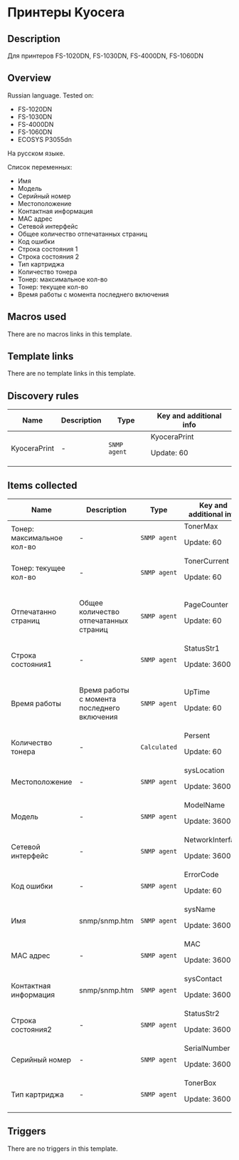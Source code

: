 # Принтеры Kyocera

## Description

Для принтеров FS-1020DN, FS-1030DN, FS-4000DN, FS-1060DN

## Overview

Russian language. Tested on:


* FS-1020DN
* FS-1030DN
* FS-4000DN
* FS-1060DN
* ECOSYS P3055dn


На русском языке.


Список переменных:


* Имя
* Модель
* Серийный номер
* Местоположение
* Контактная информация
* MAC адрес
* Сетевой интерфейс
* Общее количество отпечатанных страниц
* Код ошибки
* Строка состояния 1
* Строка состояния 2
* Тип картриджа
* Количество тонера
* Тонер: максимальное кол-во
* Тонер: текущее кол-во
* Время работы с момента последнего включения


## Macros used

There are no macros links in this template.

## Template links

There are no template links in this template.

## Discovery rules

|Name|Description|Type|Key and additional info|
|----|-----------|----|----|
|KyoceraPrint|<p>-</p>|`SNMP agent`|KyoceraPrint<p>Update: 60</p>|
## Items collected

|Name|Description|Type|Key and additional info|
|----|-----------|----|----|
|Тонер: максимальное кол-во|<p>-</p>|`SNMP agent`|TonerMax<p>Update: 60</p>|
|Тонер: текущее кол-во|<p>-</p>|`SNMP agent`|TonerCurrent<p>Update: 60</p>|
|Отпечатанно страниц|<p>Общее количество отпечатанных страниц</p>|`SNMP agent`|PageCounter<p>Update: 60</p>|
|Строка состояния1|<p>-</p>|`SNMP agent`|StatusStr1<p>Update: 3600</p>|
|Время работы|<p>Время работы с момента последнего включения</p>|`SNMP agent`|UpTime<p>Update: 60</p>|
|Количество тонера|<p>-</p>|`Calculated`|Persent<p>Update: 60</p>|
|Местоположение|<p>-</p>|`SNMP agent`|sysLocation<p>Update: 3600</p>|
|Модель|<p>-</p>|`SNMP agent`|ModelName<p>Update: 3600</p>|
|Сетевой интерфейс|<p>-</p>|`SNMP agent`|NetworkInterface<p>Update: 3600</p>|
|Код ошибки|<p>-</p>|`SNMP agent`|ErrorCode<p>Update: 60</p>|
|Имя|<p>snmp/snmp.htm</p>|`SNMP agent`|sysName<p>Update: 3600</p>|
|MAC адрес|<p>-</p>|`SNMP agent`|MAC<p>Update: 3600</p>|
|Контактная информация|<p>snmp/snmp.htm</p>|`SNMP agent`|sysContact<p>Update: 3600</p>|
|Строка состояния2|<p>-</p>|`SNMP agent`|StatusStr2<p>Update: 3600</p>|
|Серийный номер|<p>-</p>|`SNMP agent`|SerialNumber<p>Update: 3600</p>|
|Тип картриджа|<p>-</p>|`SNMP agent`|TonerBox<p>Update: 3600</p>|
## Triggers

There are no triggers in this template.

